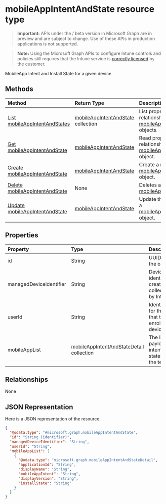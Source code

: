 ﻿# mobileAppIntentAndState resource type

> **Important:** APIs under the / beta version in Microsoft Graph are in preview and are subject to change. Use of these APIs in production applications is not supported.

> **Note:** Using the Microsoft Graph APIs to configure Intune controls and policies still requires that the Intune service is [correctly licensed](https://go.microsoft.com/fwlink/?linkid=839381) by the customer.

MobileApp Intent and Install State for a given device.
## Methods
|Method|Return Type|Description|
|:---|:---|:---|
|[List mobileAppIntentAndStates](../api/intune_troubleshooting_mobileappintentandstate_list.md)|[mobileAppIntentAndState](../resources/intune_troubleshooting_mobileappintentandstate.md) collection|List properties and relationships of the [mobileAppIntentAndState](../resources/intune_troubleshooting_mobileappintentandstate.md) objects.|
|[Get mobileAppIntentAndState](../api/intune_troubleshooting_mobileappintentandstate_get.md)|[mobileAppIntentAndState](../resources/intune_troubleshooting_mobileappintentandstate.md)|Read properties and relationships of the [mobileAppIntentAndState](../resources/intune_troubleshooting_mobileappintentandstate.md) object.|
|[Create mobileAppIntentAndState](../api/intune_troubleshooting_mobileappintentandstate_create.md)|[mobileAppIntentAndState](../resources/intune_troubleshooting_mobileappintentandstate.md)|Create a new [mobileAppIntentAndState](../resources/intune_troubleshooting_mobileappintentandstate.md) object.|
|[Delete mobileAppIntentAndState](../api/intune_troubleshooting_mobileappintentandstate_delete.md)|None|Deletes a [mobileAppIntentAndState](../resources/intune_troubleshooting_mobileappintentandstate.md).|
|[Update mobileAppIntentAndState](../api/intune_troubleshooting_mobileappintentandstate_update.md)|[mobileAppIntentAndState](../resources/intune_troubleshooting_mobileappintentandstate.md)|Update the properties of a [mobileAppIntentAndState](../resources/intune_troubleshooting_mobileappintentandstate.md) object.|

## Properties
|Property|Type|Description|
|:---|:---|:---|
|id|String|UUID for the object|
|managedDeviceIdentifier|String|Device identifier created or collected by Intune.|
|userId|String|Identifier for the user that tried to enroll the device.|
|mobileAppList|[mobileAppIntentAndStateDetail](../resources/intune_troubleshooting_mobileappintentandstatedetail.md) collection|The list of payload intents and states for the tenant.|

## Relationships
None
## JSON Representation
Here is a JSON representation of the resource.
<!-- {
  "blockType": "resource",
  "keyProperty": "id",
  "@odata.type": "microsoft.graph.mobileAppIntentAndState"
}
-->
``` json
{
  "@odata.type": "#microsoft.graph.mobileAppIntentAndState",
  "id": "String (identifier)",
  "managedDeviceIdentifier": "String",
  "userId": "String",
  "mobileAppList": [
    {
      "@odata.type": "microsoft.graph.mobileAppIntentAndStateDetail",
      "applicationId": "String",
      "displayName": "String",
      "mobileAppIntent": "String",
      "displayVersion": "String",
      "installState": "String"
    }
  ]
}
```



